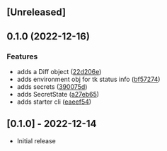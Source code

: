 ## [Unreleased]

## 0.1.0 (2022-12-16)


### Features

* adds a Diff object ([22d206e](https://www.github.com/mlibrary/tkseal/commit/22d206e4090e2921136585d7dac8fb18721d3a03))
* adds environment obj for tk status info ([bf57274](https://www.github.com/mlibrary/tkseal/commit/bf5727408467688d1c4d5f58fa07ad882a61c7cb))
* adds secrets ([390075d](https://www.github.com/mlibrary/tkseal/commit/390075dfe1bedffddbd0ce912a4a5b96fcc6a428))
* adds SecretState ([a27eb65](https://www.github.com/mlibrary/tkseal/commit/a27eb65fdc6380d07bc2cd4527dc48fc0ed942c2))
* adds starter cli ([eaeef54](https://www.github.com/mlibrary/tkseal/commit/eaeef54623a262e1bcb8acdfa3a55d85a488e08f))

## [0.1.0] - 2022-12-14

- Initial release
